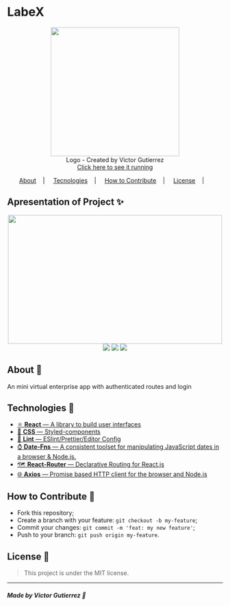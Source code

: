 <h1>LabeX</h1>

<p align="center">
<image width="300" height="300" src="https://user-images.githubusercontent.com/62355596/85961137-5ade0280-b976-11ea-971d-6c0095909b3b.png"/></br>
<label>Logo - Created by Victor Gutierrez</label> </br>
<a href="http://thelabexcompany.surge.sh/"> Click here to see it running </a>
</p>

<p align="center">
<a href="#about-memo">About</a>&nbsp;&nbsp;&nbsp; | &nbsp;&nbsp;&nbsp;
<a href="#tecnologies-rocket">Tecnologies</a>&nbsp;&nbsp;&nbsp; | &nbsp;&nbsp;&nbsp;
<a href="#how-to-contribute-">How to Contribute</a>&nbsp;&nbsp;&nbsp; | &nbsp;&nbsp;&nbsp;
<a href="#license-scroll">License</a>&nbsp;&nbsp;&nbsp; | &nbsp;&nbsp;&nbsp;
</p>


## Apresentation of Project :sparkles:

<p align="center">
<image width="500" height="300" src="https://user-images.githubusercontent.com/62355596/85961158-7f39df00-b976-11ea-81b3-0c63fcd183c0.png" />
        <image src="https://user-images.githubusercontent.com/62355596/85961789-dc379400-b97a-11ea-80df-f4491ab55b6f.gif" />
    <image src="https://user-images.githubusercontent.com/62355596/85961688-2f5d1700-b97a-11ea-8d8d-154c1996d3d0.gif" />
     <image src="https://user-images.githubusercontent.com/62355596/85961942-e4dc9a00-b97b-11ea-9670-94de1d1bad45.png" />
    </p>

## About :memo:

An mini virtual enterprise app with authenticated routes and login 

## Technologies :rocket:

- <a href="https://pt-br.reactjs.org/"> ⚛ **React** — A library to build user interfaces</a>
-  <a href="https://styled-components.com/">💅 **CSS** — Styled-components</a>
- <a href="https://eslint.org/">💖 **Lint** — ESlint/Prettier/Editor Config</a>
- <a href="https://date-fns.org/">⌚ **Date-Fns** — A consistent toolset for manipulating JavaScript dates in a browser & Node.js.</a>
- <a href="https://reacttraining.com/react-router/">🗺 **React-Router** — Declarative Routing for React.js </a>
- <a href="https://github.com/axios/axios"> 🌐 **Axios** — Promise based HTTP client for the browser and Node.js </a>



## How to Contribute 🤔

- Fork this repository;
- Create a branch with your feature: `git checkout -b my-feature`;
- Commit your changes: `git commit -m 'feat: my new feature'`;
- Push to your branch: `git push origin my-feature`.

## License :scroll:

> This project is under the MIT license. 

---

##### Made by Victor Gutierrez :wave:
